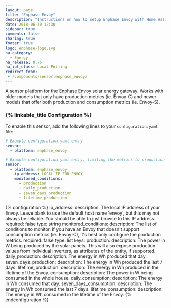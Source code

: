 ```yaml
---
layout: page
title: "Enphase Envoy"
description: "Instructions on how to setup Enphase Envoy with Home Assistant."
date: 2018-06-30 12:30
sidebar: true
comments: false
sharing: true
footer: true
logo: enphase-logo.svg
ha_category:
  - Energy
ha_release: 0.76
ha_iot_class: Local Polling
redirect_from:
 - /components/sensor.enphase_envoy/
---
```


A sensor platform for the [Enphase Envoy](https://enphase.com/en-us/products-and-services/envoy) solar energy gateway. Works with older models that only have production metrics (ie. Envoy-C) and newer models that offer both production and consumption metrics (ie. Envoy-S).

### {% linkable_title Configuration %}

To enable this sensor, add the following lines to your `configuration.yaml` file:

```yaml
# Example configuration.yaml entry
sensor:
  - platform: enphase_envoy
```

```yaml
# Example configuration.yaml entry, limiting the metrics to production only
sensor:
  - platform: enphase_envoy
    ip_address: LOCAL_IP_FOR_ENVOY
    monitored_conditions:
      - production
      - daily_production
      - seven_days_production
      - lifetime_production
```

{% configuration %}
ip_address:
  description: The local IP address of your Envoy. Leave blank to use the default host name 'envoy', but this may not always be reliable. You should be able to just browse to this IP address.
  required: false
  type: string
monitored_conditions:
  description: The list of conditions to monitor. If you have an Envoy that doesn't support consumption metrics (ie. Envoy-C), it's best only configure the production metrics.
  required: false
  type: list
  keys:
    production:
      description: The power in W being produced by the solar panels. This will also expose production values from individual inverters, as attributes of the entity, if supported.
    daily_production:
      description: The energy in Wh produced that day.
    seven_days_production:
      description: The energy in Wh produced the last 7 days.
    lifetime_production:
      description: The energy in Wh produced in the lifetime of the Envoy.
    consumption:
      description: The power in W being consumed in the whole house.
    daily_consumption:
      description: The energy in Wh consumed that day.
    seven_days_consumption:
      description: The energy in Wh consumed the last 7 days.
    lifetime_consumption:
      description: The energy in Wh consumed in the lifetime of the Envoy.
{% endconfiguration %}
